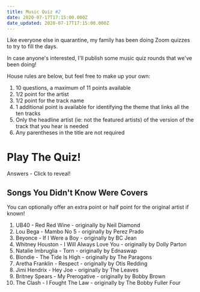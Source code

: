 ```yaml
---
title: Music Quiz #2
date: 2020-07-17T17:15:00.000Z
date_updated: 2020-07-17T17:15:00.000Z
---
```


Like everyone else in quarantine, my family has been doing Zoom quizzes to try to fill the days.

In case anyone's interested, I'll publish some music quiz rounds that we've been doing!

House rules are below, but feel free to make up your own:

1. 10 questions, a maximum of 11 points available
2. 1/2 point for the artist
3. 1/2 point for the track name
4. 1 additional point is available for identifying the theme that links all the ten tracks
5. Only the headline artist (ie: not the featured artists) of the version of the track that you hear is needed
6. Any parentheses in the title are not required

# Play The Quiz!

Answers - Click to reveal!

## Songs You Didn't Know Were Covers

You can optionally offer an extra point or half point for the original artist if known!

1. UB40 - Red Red Wine - originally by Neil Diamond
2. Lou Bega - Mambo No 5 - originally by Perez Prado
3. Beyonce - If I Were a Boy - originally by BC Jean
4. Whitney Houston - I Will Always Love You - originally by Dolly Parton
5. Natalie Imbruglia - Torn - originally by Ednaswap
6. Blondie - The Tide Is High - originally by The Paragons
7. Aretha Franklin - Respect - originally by Otis Redding
8. Jimi Hendrix - Hey Joe - originally by The Leaves
9. Britney Spears - My Prerogative - originally by Bobby Brown
10. The Clash - I Fought The Law - originally by The Bobby Fuller Four
